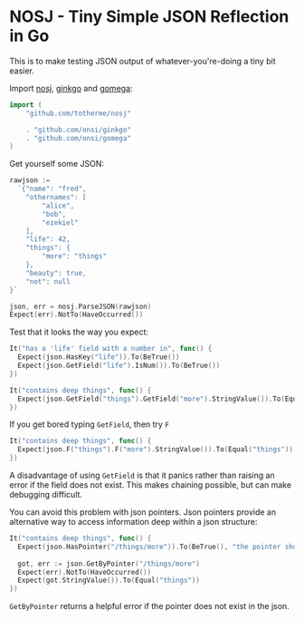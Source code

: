 # NOSJ - Tiny Simple JSON Reflection in Go

This is to make testing JSON output of whatever-you're-doing a tiny bit easier.

Import [nosj](http://github.com/totherme/nosj),
[ginkgo](http://github.com/onsi/ginkgo) and
[gomega](http://github.com/onsi/gomega):

```go
import (
	"github.com/totherme/nosj"

	. "github.com/onsi/ginkgo"
	. "github.com/onsi/gomega"
)
```

Get yourself some JSON:

```go
rawjson :=
  `{"name": "fred",
    "othernames": [
        "alice",
        "bob",
        "ezekiel"
    ],
    "life": 42,
    "things": {
        "more": "things"
    },
    "beauty": true,
    "not": null
}`

json, err = nosj.ParseJSON(rawjson)
Expect(err).NotTo(HaveOccurred())
```

Test that it looks the way you expect:

```go
It("has a 'life' field with a number in", func() {
  Expect(json.HasKey("life")).To(BeTrue())
  Expect(json.GetField("life").IsNum()).To(BeTrue())
})

It("contains deep things", func() {
  Expect(json.GetField("things").GetField("more").StringValue()).To(Equal("things"))
})
```

If you get bored typing `GetField`, then try `F`

```go
It("contains deep things", func() {
  Expect(json.F("things").F("more").StringValue()).To(Equal("things"))
})
```

A disadvantage of using `GetField` is that it panics rather than raising an 
error if the field does not exist. This makes chaining possible, but can make 
debugging difficult. 

You can avoid this problem with json pointers. Json pointers provide an
 alternative way to access information deep within a json structure:

```go
It("contains deep things", func() {
  Expect(json.HasPointer("/things/more")).To(BeTrue(), "the pointer should exist")
    
  got, err := json.GetByPointer("/things/more")
  Expect(err).NotTo(HaveOccurred())
  Expect(got.StringValue()).To(Equal("things"))
})
```
`GetByPointer` returns a helpful error if the pointer does not exist in the json. 